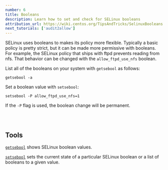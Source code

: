 ```yaml
---
number: 6
title: Booleans
description: Learn how to set and check for SELinux booleans
attribution_url: https://wiki.centos.org/TipsAndTricks/SelinuxBooleans
next_tutorials: ['audit2allow']
---
```


SELinux uses booleans to makes its policy more flexible. Typically a basic policy is pretty strict,
but it can be made more permissive with booleans. For example, the SELinux policy that ships with
ftpd prevents reading from nfs. That behavior can be changed with the `allow_ftpd_use_nfs` boolean.

List all of the booleans on your system with `getsebool` as follows:

```
getsebool -a
```

Set a boolean value with `setsebool`:

```
setsebool -P allow_ftpd_use_nfs=1
```

If the `-P` flag is used, the boolean change will be permanent.

<p style="padding-top:30px">
  <h2>Tools</h2>
</p>

[`getsebool`](https://linux.die.net/man/8/getsebool) shows SELinux boolean values.

[`setsebool`](https://linux.die.net/man/8/setsebool) sets the current state of a particular SELinux
boolean or a list of booleans to a given value.

